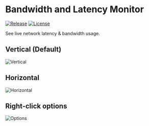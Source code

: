 # Bandwidth and Latency Monitor

[![Release](https://img.shields.io/github/release/danielchalmers/Network-Monitor?include_prereleases)](https://github.com/danielchalmers/Network-Monitor/releases/latest)
[![License](https://img.shields.io/github/license/danielchalmers/Network-Monitor)](LICENSE)

See live network latency & bandwidth usage.

## Vertical (Default)

![Vertical](https://user-images.githubusercontent.com/7112040/33785224-16384542-dc32-11e7-8574-676f0fe52726.gif)

## Horizontal

![Horizontal](https://user-images.githubusercontent.com/7112040/33785456-202dfeb0-dc33-11e7-87e5-af4a09d77058.gif)

## Right-click options

![Options](https://user-images.githubusercontent.com/7112040/33785548-894d2a06-dc33-11e7-9218-8c4d7bfc3634.png)
